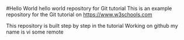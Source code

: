 #Hello World
hello world repository for Git tutorial 
This is an example repository for the Git tutorial on https://www.w3schools.com

This repository is built step by step in the tutorial
Working on github
my name is vi
some remote
